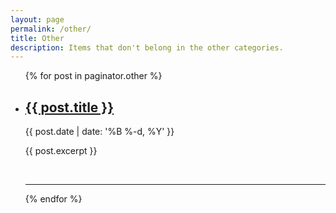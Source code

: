 ```yaml
---
layout: page
permalink: /other/
title: Other
description: Items that don't belong in the other categories.
---
```


<ul class="post-list">
    {% for post in paginator.other %}
      <li>
        <h2><a class="post-title" href="{{ post.url | prepend: site.baseurl }}">{{ post.title }}</a></h2>
        <p class="post-meta">{{ post.date | date: '%B %-d, %Y' }}</p>
        <p>{{ post.excerpt  }}</p>
        <br/>
        <hr/>
      </li>
    {% endfor %}
</ul>